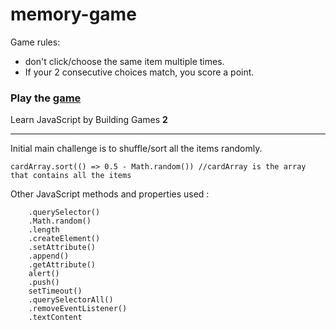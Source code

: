 # memory-game

Game rules:

- don't click/choose the same item multiple times.
- If your 2 consecutive choices match, you score a point.

### Play the [game](https://kiran0r0patil.github.io/memory-game/)

Learn JavaScript by Building Games **2**

---

Initial main challenge is to shuffle/sort all the items randomly.

`cardArray.sort(() => 0.5 - Math.random()) //cardArray is the array that contains all the items`

Other JavaScript methods and properties used :

```
    .querySelector()
    .Math.random()
    .length
    .createElement()
    .setAttribute()
    .append()
    .getAttribute()
    alert()
    .push()
    setTimeout()
    .querySelectorAll()
    .removeEventListener()
    .textContent
```
